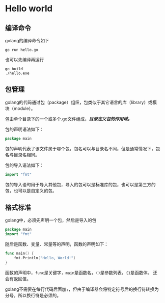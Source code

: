 # Hello world

## 编译命令
golang的编译命令如下
```shell
go run hello.go
```
也可以先编译再运行
```shell
go build
./hello.exe
```

## 包管理

golang的代码通过包（package）组织，包类似于其它语言的库（library）或模块（module）。

包由单个目录下的一个或多个.go文件组成，***目录定义包的作用域。***

包的声明语法如下：
```go
package main
```
包的声明代表了该文件属于哪个包，包名可以与目录名不同，但是通常情况下，包名与目录名相同。

包的导入语法如下：
```go
import "fmt"
```
包的导入语句用于导入其他包，导入的包可以是标准库的包，也可以是第三方的包，也可以是自定义的包。

## 格式标准

golang中，必须先声明一个包，然后是导入的包

```go
package main
import "fmt"
```

随后是函数、变量、常量等的声明，函数的声明如下：
```go
func main() {
    fmt.Println("Hello, World!")
}
```
函数的声明中，`func`是关键字，`main`是函数名，`()`是参数列表，`{}`是函数体。 还会有返回值。

golang不需要在每行代码后面加`;`，但由于编译器会将特定符号后的换行符转换为分号，所以换行符是必须的。


